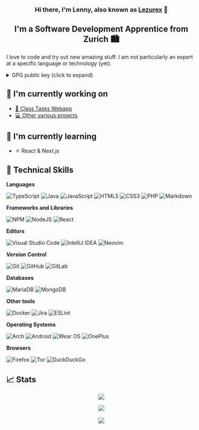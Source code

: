 <h3 align="center">
  Hi there, I'm Lenny, also known as <a href="https://lezurex.dev/" target="_blank">Lezurex</a> 👋
</h3>

<h2 align="center">
  I'm a Software Development Apprentice from Zurich 🏙
</h2>

I love to code and try out new amazing stuff. I am not particularly an expert at a specific language or technology (yet).

<details>
  <summary>GPG public key (click to expand)</summary>
  
  ```txt
-----BEGIN PGP PUBLIC KEY BLOCK-----
Comment: User-ID:	Lenny Angst <lenny.angst@easyid.ch>
Comment: a.k.a.:	Lenny Angst <mrbuild27@gmail.com>
Comment: a.k.a.:	Lenny Angst <lenny.angst@mgb.ch>
Comment: Created:	8/7/21 12:18 AM
Comment: Type:	4,096-bit RSA (secret key available)
Comment: Usage:	Signing, Encryption, Certifying User-IDs
Comment: Fingerprint:	0B975453FDFB4849A1573F0ADD569BBEA6C39D58

mQINBGENtTMBEADMPdEeH85awHa08tc/97wSxNBp3MqE4xiZKzgo/qTZVTL0I9/7
h4270cqgPqU3GE8L3zMPltmgBUreDO7JbrPoo1dzTHGCJIKMqvTDL1mSUxrBqBsj
HLtAY68PTcBNd/vcBw+WhjC5VxNbFSB9qOVrJ8SBcoepxc2f72Bn1ekzte/zTgh0
WQqDF6T8E92pVZ2bD7Fteazd2j8k85R4RlW/fzhUzVRvPj1EiTPRQdy9ZPBgTY63
bVlhMMqEUlbZZVZOvjSgSkaBcYHNN690ebKagpJ33BI3HkZWM/VoqLhK6Te+RF/A
MQxY9hzRVXDpXCK3xpyy9TE8RytGQ8fRZUWCRcYCd9JIzH3m5veRsIcnkYPV472Z
QUEW+7NRlm/cRthlPIyoIRm4xLD8ACpmGy2epzewdRie3Ng9vfE/UufJSGMqB8G5
F2ZFdTJmLq5p3xxpJ1IwO47LXec7hlNGpJBYIhgIrE01JMhWJ7bS0oEceBjCnu5b
t0pB0xIOVP6Ra+UU0q8msbXnR9/mZPoHhUpF6bWuwb1Sab29ueGpRRO5ZWWLBSUY
ghGvRMjUTMNSyJ10auVgYa53Tg2XpP+Y08vb7JSbvg8iec0KYnYrQZakjNLYmpfF
fcxy9OPP6URyMdXek8mWjiXvGpMlcchWygs5gIuyKqpE1+rU4Vj33x7ihQARAQAB
tCNMZW5ueSBBbmdzdCA8bGVubnkuYW5nc3RAZWFzeWlkLmNoPokCUQQTAQgAOwIb
AwULCQgHAgYVCgkICwIEFgIDAQIeAQIXgBYhBAuXVFP9+0hJoVc/Ct1Wm76mw51Y
BQJhDbcFAhkBAAoJEN1Wm76mw51YmaIQALTG8t6D1x9pCPz2Ij8OO4UPO9sTzq0l
Ku7NYR7enMwiiXICEWIEfj7dUUHvo2q7pDM2jlWKR9w22/I5tTFRtzIQIgoCgFaj
tcO8NIvb81+vMlxSSiB93HCIQoC5tEGeBCaEh4SIK7T1juQU9bOK+lfDAVP23uBV
EnCXFcnZe4Qilhq9M9ybVyjrmb3O1gljC5CQ9N9ym1nZ9u99oITe9xNTHRYUNraN
+LmC7TsRWLe6DT5WvoL/oXeWsNZAsX1jCfJ1XZdLPMg4HU7emLC4cKUUAe521rAa
/BliuIBEfHQKTZWjPYnAZ8jqoGI5LqkQffOHfH/EdBVJycIgKp45t2w1BX+2Ab2M
uD6lc2gzzhxMRWYk9DxsMPCdGqJ+PKQVGGaDWnlzZP0Y7t+QicX48pzILrv0Bf9W
NtALaCavyLDh2RJzkl9quWrOCPJKL64SPbnaSbLWnhikQ8ANvInj/A21kj6kuIhz
m0x2KMZYQsc4Bd84i20i1gaSWIV92Xr9zrsXm82IMAAK7otFMwLwd/mE7hi4EyzU
rkR6+SyiXHXiRwR5u0dDm4OfpIlY9UhdvQDNzH21rmJ0HdVNnBMpQef8peUKoxc/
BbyWuDUG232q4QBEVFPsy6tY/pW7hqBffzBMYGShQrHUfBgIr7piV3XE8DRcvCBT
moG9i5+buAUStCFMZW5ueSBBbmdzdCA8bXJidWlsZDI3QGdtYWlsLmNvbT6JAk4E
EwEIADgWIQQLl1RT/ftISaFXPwrdVpu+psOdWAUCYQ21iwIbAwULCQgHAgYVCgkI
CwIEFgIDAQIeAQIXgAAKCRDdVpu+psOdWFoFD/wJefnyVY5pC0/+3SVHzqbstHLO
89KLgn8SHE3be5N5B9ophnyJLNaDsOKQNwsvI3TGDwldB8o7ceIKHA35p3dogSlP
u9MkAeoTMpK5bEgLTA4xnhyNnY2w9WwKC8wNAv9+S31Ppw8rDS8h8SNsDrIy6bj2
V/dEUzH+e6xdK8QFUoOibnRjkftKpyulVhX7W2eehEL1CymujNcd8GnxSDbrtPhj
VLLFat0TJ7jibH0KjNMhdu4MQDeOjwkQ7WL2L4Tpgyotz75ScVUq96iCeWdpbBve
ITxYnTnZV8kSpvXe0T7Djz6mZNP2aZmW4Ren2yjdZuDw5E+C81DgbqMFlwIYOmu8
eD9Fd7UHG6pb7O10ac8JUO98uml0927vxEKBiMJagePWWqvRMg96BMQdKIl6QWPB
XsBd+CSijaFyayU2gePS45ORo/e82A5h/CEEGANPw1KBqgPOtuHWKs3kGxm2TIWG
mJZzrTmL9DGrKov2Wqhm+NYxf99tbi5LsQCM7+PF+mFO81KdfjBWfpvVrkPK4XCH
TYqWzfBLQh46wkzuRIthsB3pfOnIqXHp8yCFL1Ys2DVfvsMkpvZSYdmvIW8OZOMX
B8tB2X4l7IqXgKtdpMqcSmhYK+Ji3EBR9sJpv5v1hjx++ctze4sao4ubSRdAXgdE
I3A0vDAjySYwfyZn+LQgTGVubnkgQW5nc3QgPGxlbm55LmFuZ3N0QG1nYi5jaD6J
Ak4EEwEIADgWIQQLl1RT/ftISaFXPwrdVpu+psOdWAUCYRqh/QIbAwULCQgHAgYV
CgkICwIEFgIDAQIeAQIXgAAKCRDdVpu+psOdWFFoEACrujxcKt2KBa3FaiqbmsoO
+n20ZAQytddrbec6vS752H+0Qi/p8HE36nTo0+oW+RzU7tUT/tcyT/Aq2Up/pga2
0lbIAFR8lGI4ssCy7KYKpfvA9kU3efr+p5cVEztJmWxb/sc0ZXQWiWZk76hEVR+g
0ykOBJEixNUmgVWAZoOAbfdcUJ98ql89+GpRpiC18pl9YqTW6YJchWLdclObQNqo
rNQUzkXuMKv+E//DjsXzXny7ARqF/Xtp16SxLuKqkrmexnNQbvB3wwYBsz9dDkiI
6fISSj1qT+9ovuyKCZNESU0EEMaU/hCkIEurcF80HhG0SBsWrHnuGfV85UFv72/K
S1teMvnh4z/EjgOdR5VsZtaKE/bCQ4qkSkxoRKjyI9k6tCngStakNJ6io5jD5A/G
XHELe/VA/ihNPS+JGx/9rFq/zawXE2NBH0SMTCfmNmLjYWi5wxBpxcVRai48UiXg
vf7pbCq9rWI+7OA+Z8nE5RL+qXxEAkfL/B846zjE9wOymGpHz6mEmvgNbbr+iAZu
oo85SNZGHFuk8wie2b179onG+wg0a/Cs5DwIQDNXBH5dvRgTmz652DPbJqB6jhrg
DG8oVQt6c9aK/hPPArXDiqpxHGTse25FElTE8QQsCx3kkRquKOTcE1Y8V4+HxvwT
u70GH1pdCRHOu8E8t6VLa7kCDQRhDbUzARAA5BjnYwWx7tG/UIk9Ue88vx5PB/H2
CWnEI78XJw7MQTuwpp2u7gAkX9jBvKds4qMREcnZxpGJK5diLVtMl4bqhQklM4CY
Eo/fasV/CA7SgCXR5iYBmapyZK3nTj3/4JRUsP/Wj18R11sGRxnXltyXhrx6ZmMD
CL+DN1FgPEPRLYYbdTcl0vocgvr1IoAyTO8xYlH5hOiyyVmhNNvxHDZ9E+l9Z25R
VnhQgNfXw/e+7meI8TuhOgm6FDIaHCYBBteVxuI/ElNVzYuNW7Kc6qWsrTQGcLDD
Du6F7tmJJcjCwhXSXZQEKiFCV8mRr9nacJFXiONFnF0sB+RL9te9QkLYnYA8Z4J4
gYRZwF0VOhrz+WQY+TbfYIXor5IuZpLzmaHrokZePj36Fd9MJw7YPv0xIs/NGdS5
h8OiUQzxo1/MaU4imZhMIbuwSf+PAvDT4g9LG/PTqWOXaJ4U4W3sc8ySdqHjSYAg
UYGLCB7XQDmzQz36XJmKuberShQ69s0Pp0+oclLlLW/VBi6K5i7pGx5oWHtFd1qk
7MK4GAHZTGec5PjPIZhIrgZSfeeB1pOWMjhIJ5Q3XyBNgjVfZ1RT8tRGA97auT5N
Ysev27qFr0y+703Xe+CrNr/Isyj2iB2KL+0TA0R19PE1rCC9EiBnmePYwpAA0Y2N
7GWKHj2y48fXGZMAEQEAAYkCNgQYAQgAIBYhBAuXVFP9+0hJoVc/Ct1Wm76mw51Y
BQJhDbUzAhsMAAoJEN1Wm76mw51YO94P/3YMm3sh/s+xM7xRWWeiYTPj0ArX9DhA
fhN5MQRbg8IOCv8G/I8/aUz8bEgqQYvuxaBbqI1GqBI+HJ15ujEHhQ3PKxq0hrxA
drz+O9rYw0CStiAGyjHdrx9cZcBTfvJPtW3gcscSbwRVqHWpb6a12W8QGMr5JBAT
kzy08tgBGB7SMnXWVmP21C8LHcsud2WUBeI6EoMv2unC0Gn5OLTkW3nDARiY06U4
9HPbggObpt/b9ULWMVf0MjVoLOHFEL8VDmZwra98Sv0vs1EQnrF6jKe29Gc2fti4
YXEd6JcaTdzHqDlwGgkDlNmM3ncXJ/BxELqcrL+BCloF91ZqK5AzDy2h5zSz/1jU
5cEUWInXpj5Hjp4zPN2j0uyjJI55IPH0pyouHzz8LwzsCTOcmoEngDvzJ/BzM+05
nmPDpnGrqAORKE+KD/yMlN/7VVxxh90OOZFhcd6yB5kLFkIza41g0FMGOpDHT4jk
Jo8kbELaDER3aw/xW77OVpwVoxuSnLd7PUtujlbB0W1jeRjnB2k2jgceom42TevB
azMASAWeRb1QzNxc4kN8LG0839OaV0ZFUxagzncBm6p9DdQaeGpvzjJuQ5K/of1V
prn53YWj6ESJTMPMuTQgUzDjHNDArTsZGSY4WP1EKGCKiSGtVN0k4v0FeUYBJeP9
D+3PJL39ulGq
=Jc0N
-----END PGP PUBLIC KEY BLOCK-----
```
</details>

## 🔭 I'm currently working on
- [🏫 Class Tasks Webapp](https://github.com/Lezurex/openclass)
- [💻 Other various projects](https://github.com/Lezurex/brainfuck)

## 🌱 I'm currently learning

- ⚛ React & Next.js

## 💼 Technical Skills

**Languages**

![TypeScript](https://img.shields.io/badge/typescript-%23007ACC.svg?style=for-the-badge&logo=typescript&logoColor=white)
![Java](https://img.shields.io/badge/java-%23ED8B00.svg?style=for-the-badge&logo=java&logoColor=white)
![JavaScript](https://img.shields.io/badge/javascript-%23323330.svg?style=for-the-badge&logo=javascript&logoColor=%23F7DF1E)
![HTML5](https://img.shields.io/badge/html5-%23E34F26.svg?style=for-the-badge&logo=html5&logoColor=white)
![CSS3](https://img.shields.io/badge/css3-%231572B6.svg?style=for-the-badge&logo=css3&logoColor=white)
![PHP](https://img.shields.io/badge/php-%23777BB4.svg?style=for-the-badge&logo=php&logoColor=white)
![Markdown](https://img.shields.io/badge/markdown-%23000000.svg?style=for-the-badge&logo=markdown&logoColor=white)

**Frameworks and Libraries**

![NPM](https://img.shields.io/badge/NPM-%23000000.svg?style=for-the-badge&logo=npm&logoColor=white)
![NodeJS](https://img.shields.io/badge/node.js-6DA55F?style=for-the-badge&logo=node.js&logoColor=white)
![React](https://img.shields.io/badge/react-%2320232a.svg?style=for-the-badge&logo=react&logoColor=%2361DAFB)

**Editors**

![Visual Studio Code](https://img.shields.io/badge/Visual%20Studio%20Code-0078d7.svg?style=for-the-badge&logo=visual-studio-code&logoColor=white)
![IntelliJ IDEA](https://img.shields.io/badge/IntelliJIDEA-000000.svg?style=for-the-badge&logo=intellij-idea&logoColor=white)
![Neovim](https://img.shields.io/badge/NeoVim-%2357A143.svg?&style=for-the-badge&logo=neovim&logoColor=white)

**Version Control**

![Git](https://img.shields.io/badge/git-%23F05033.svg?style=for-the-badge&logo=git&logoColor=white)
![GitHub](https://img.shields.io/badge/github-%23121011.svg?style=for-the-badge&logo=github&logoColor=white)
![GitLab](https://img.shields.io/badge/gitlab-%23181717.svg?style=for-the-badge&logo=gitlab&logoColor=white)

**Databases**

![MariaDB](https://img.shields.io/badge/MariaDB-003545?style=for-the-badge&logo=mariadb&logoColor=white)
![MongoDB](https://img.shields.io/badge/MongoDB-%234ea94b.svg?style=for-the-badge&logo=mongodb&logoColor=white)

**Other tools**

![Docker](https://img.shields.io/badge/docker-%230db7ed.svg?style=for-the-badge&logo=docker&logoColor=white)
![Jira](https://img.shields.io/badge/jira-%230A0FFF.svg?style=for-the-badge&logo=jira&logoColor=white)
![ESLint](https://img.shields.io/badge/ESLint-4B3263?style=for-the-badge&logo=eslint&logoColor=white)

**Operating Systems**

![Arch](https://img.shields.io/badge/Arch%20Linux-1793D1?logo=arch-linux&logoColor=fff&style=for-the-badge)
![Android](https://img.shields.io/badge/Android-3DDC84?style=for-the-badge&logo=android&logoColor=white)
![Wear OS](https://img.shields.io/badge/-Wear%20OS-4285F4?style=for-the-badge&logo=wear-os&logoColor=white)
![OnePlus](https://img.shields.io/badge/OnePlus-%23F5010C.svg?style=for-the-badge&logo=oneplus&logoColor=white)

**Browsers**

![Firefox](https://img.shields.io/badge/Firefox-FF7139?style=for-the-badge&logo=Firefox-Browser&logoColor=white)
![Tor](https://img.shields.io/badge/Tor-7D4698?style=for-the-badge&logo=Tor-Browser&logoColor=white)
![DuckDuckGo](https://img.shields.io/badge/DuckDuckGo-DE5833?style=for-the-badge&logo=DuckDuckGo&logoColor=white)

## 📈 Stats

<p align="center">
<img src="https://wakatime.com/badge/user/6b3a8310-f065-46d9-a65b-35913b6b2ec8.svg">
</p>
<p align="center">
<img src="https://github-readme-stats.vercel.app/api?username=Lezurex&count_private=true&hide=stars&theme=onedark">
<br/>
<br/>
<img src="https://github-readme-stats.vercel.app/api/top-langs/?username=Lezurex&layout=compact&count_private=true&hide=VBA,Dockerfile&langs_count=8&theme=onedark">
</p>
